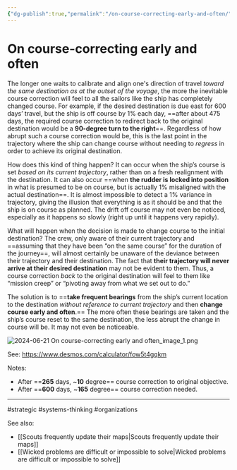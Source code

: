 ```yaml
---
{"dg-publish":true,"permalink":"/on-course-correcting-early-and-often/"}
---
```


# On course-correcting early and often


The longer one waits to calibrate and align one's direction of travel *toward the same destination as at the outset of the voyage*, the more the inevitable course correction will feel to all the sailors like the ship has completely changed course. For example, if the desired destination is due east for 600 days’ travel, but the ship is off course by 1% each day, ==after about 475 days, the required course correction to redirect back to the original destination would be a **90-degree turn to the right**==. Regardless of how abrupt such a course correction would be, this is the last point in the trajectory where the ship can change course without needing to *regress* in order to achieve its original destination.

How does this kind of thing happen? It can occur when the ship’s course is set *based on its current trajectory*, rather than on a fresh realignment with the destination. It can also occur ==when **the rudder is locked into position** in what is presumed to be on course, but is actually 1% misaligned with the actual destination==. It is almost impossible to detect a 1% variance in trajectory, giving the illusion that everything is as it should be and that the ship is on course as planned. The drift off course may not even be noticed, especially as it happens so slowly (right up until it happens very rapidly).

What will happen when the decision is made to change course to the initial destination? The crew, only aware of their current trajectory and ==assuming that they have been “on the same course” for the duration of the journey==, will almost certainly be unaware of the deviance between their trajectory and their destination. The fact that **their trajectory will never arrive at their desired destination** may not be evident to them. Thus, a course correction *back* to the original destination will feel to them like “mission creep” or “pivoting away from what we set out to do.”

The solution is to ==**take frequent bearings** from the ship’s current location to the destination *without reference to current trajectory* and then **change course early and often**.== The more often these bearings are taken and the ship’s course reset to the same destination, the less abrupt the change in course will be. It may not even be noticeable.


![2024-06-21 On course-correcting early and often_image_1.png](/img/user/Attachments/2024-06-21%20On%20course-correcting%20early%20and%20often_image_1.png)

See: https://www.desmos.com/calculator/fow5t4gqkm

Notes:
- After ==**265** days, ~**10** degree== course correction to original objective.
- After ==**600** days, ~**165** degree== course correction needed.

---
#strategic #systems-thinking #organizations 

See also:
- [[Scouts frequently update their maps\|Scouts frequently update their maps]]
- [[Wicked problems are difficult or impossible to solve\|Wicked problems are difficult or impossible to solve]]